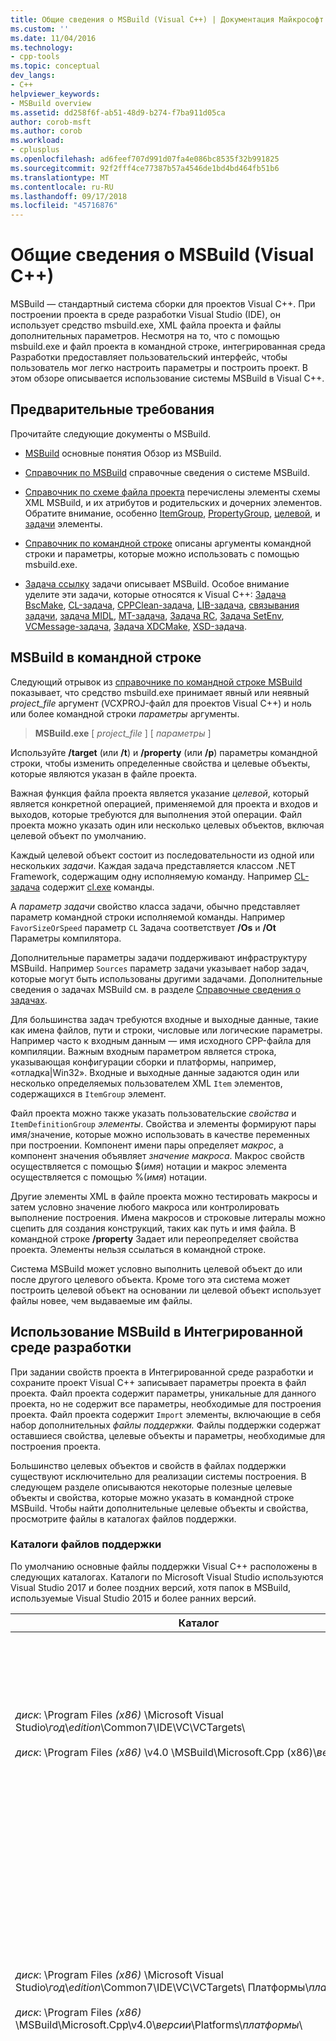 ```yaml
---
title: Общие сведения о MSBuild (Visual C++) | Документация Майкрософт
ms.custom: ''
ms.date: 11/04/2016
ms.technology:
- cpp-tools
ms.topic: conceptual
dev_langs:
- C++
helpviewer_keywords:
- MSBuild overview
ms.assetid: dd258f6f-ab51-48d9-b274-f7ba911d05ca
author: corob-msft
ms.author: corob
ms.workload:
- cplusplus
ms.openlocfilehash: ad6feef707d991d07fa4e086bc8535f32b991825
ms.sourcegitcommit: 92f2fff4ce77387b57a4546de1bd4bd464fb51b6
ms.translationtype: MT
ms.contentlocale: ru-RU
ms.lasthandoff: 09/17/2018
ms.locfileid: "45716876"
---
```

# <a name="msbuild-visual-c-overview"></a>Общие сведения о MSBuild (Visual C++)

MSBuild — стандартный система сборки для проектов Visual C++. При построении проекта в среде разработки Visual Studio (IDE), он использует средство msbuild.exe, XML файла проекта и файлы дополнительных параметров. Несмотря на то, что с помощью msbuild.exe и файл проекта в командной строке, интегрированная среда Разработки предоставляет пользовательский интерфейс, чтобы пользователь мог легко настроить параметры и построить проект. В этом обзоре описывается использование системы MSBuild в Visual C++.

## <a name="prerequisites"></a>Предварительные требования

Прочитайте следующие документы о MSBuild.

- [MSBuild](/visualstudio/msbuild/msbuild) основные понятия Обзор из MSBuild.

- [Справочник по MSBuild](/visualstudio/msbuild/msbuild-reference) справочные сведения о системе MSBuild.

- [Справочник по схеме файла проекта](/visualstudio/msbuild/msbuild-project-file-schema-reference) перечислены элементы схемы XML MSBuild, и их атрибутов и родительских и дочерних элементов. Обратите внимание, особенно [ItemGroup](/visualstudio/msbuild/itemgroup-element-msbuild), [PropertyGroup](/visualstudio/msbuild/propertygroup-element-msbuild), [целевой](/visualstudio/msbuild/target-element-msbuild), и [задачи](/visualstudio/msbuild/task-element-msbuild) элементы.

- [Справочник по командной строке](/visualstudio/msbuild/msbuild-command-line-reference) описаны аргументы командной строки и параметры, которые можно использовать с помощью msbuild.exe.

- [Задача ссылку](/visualstudio/msbuild/msbuild-task-reference) задачи описывает MSBuild. Особое внимание уделите эти задачи, которые относятся к Visual C++: [Задача BscMake](/visualstudio/msbuild/bscmake-task), [CL-задача](/visualstudio/msbuild/cl-task), [CPPClean-задача](/visualstudio/msbuild/cppclean-task), [LIB-задача](/visualstudio/msbuild/lib-task), [связывания задачи](/visualstudio/msbuild/link-task), [задача MIDL](/visualstudio/msbuild/midl-task), [MT-задача](/visualstudio/msbuild/mt-task), [Задача RC](/visualstudio/msbuild/rc-task), [Задача SetEnv](/visualstudio/msbuild/setenv-task), [VCMessage-задача](/visualstudio/msbuild/vcmessage-task), [Задача XDCMake](/visualstudio/msbuild/xdcmake-task), [XSD-задача](/visualstudio/msbuild/xsd-task).

## <a name="msbuild-on-the-command-line"></a>MSBuild в командной строке

Следующий отрывок из [справочнике по командной строке MSBuild](/visualstudio/msbuild/msbuild-command-line-reference) показывает, что средство msbuild.exe принимает явный или неявный *project_file* аргумент (VCXPROJ-файл для проектов Visual C++) и ноль или более командной строки *параметры* аргументы.

> **MSBuild.exe** [ *project_file* ] [ *параметры* ]

Используйте **/target** (или **/t**) и **/property** (или **/p**) параметры командной строки, чтобы изменить определенные свойства и целевые объекты, которые являются указан в файле проекта.

Важная функция файла проекта является указание *целевой*, который является конкретной операцией, применяемой для проекта и входов и выходов, которые требуются для выполнения этой операции. Файл проекта можно указать один или несколько целевых объектов, включая целевой объект по умолчанию.

Каждый целевой объект состоит из последовательности из одной или нескольких *задачи*. Каждая задача представляется классом .NET Framework, содержащим одну исполняемую команду. Например [CL-задача](/visualstudio/msbuild/cl-task) содержит [cl.exe](../build/reference/compiling-a-c-cpp-program.md) команды.

A *параметр задачи* свойство класса задачи, обычно представляет параметр командной строки исполняемой команды. Например `FavorSizeOrSpeed` параметр `CL` Задача соответствует **/Os** и **/Ot** Параметры компилятора.

Дополнительные параметры задачи поддерживают инфраструктуру MSBuild. Например `Sources` параметр задачи указывает набор задач, которые могут быть использованы другими задачами. Дополнительные сведения о задачах MSBuild см. в разделе [Справочные сведения о задачах](/visualstudio/msbuild/msbuild-task-reference).

Для большинства задач требуются входные и выходные данные, такие как имена файлов, пути и строки, числовые или логические параметры. Например часто к входным данным — имя исходного CPP-файла для компиляции. Важным входным параметром является строка, указывающая конфигурации сборки и платформы, например, «отладка\|Win32». Входные и выходные данные задаются один или несколько определяемых пользователем XML `Item` элементов, содержащихся в `ItemGroup` элемент.

Файл проекта можно также указать пользовательские *свойства* и `ItemDefinitionGroup` *элементы*. Свойства и элементы формируют пары имя/значение, которые можно использовать в качестве переменных при построении. Компонент имени пары определяет *макрос*, а компонент значения объявляет *значение макроса*. Макрос свойств осуществляется с помощью $(*имя*) нотации и макрос элемента осуществляется с помощью %(*имя*) нотации.

Другие элементы XML в файле проекта можно тестировать макросы и затем условно значение любого макроса или контролировать выполнение построения. Имена макросов и строковые литералы можно сцепить для создания конструкций, таких как путь и имя файла. В командной строке **/property** Задает или переопределяет свойства проекта. Элементы нельзя ссылаться в командной строке.

Система MSBuild может условно выполнить целевой объект до или после другого целевого объекта. Кроме того эта система может построить целевой объект на основании ли целевой объект использует файлы новее, чем выдаваемые им файлы.

## <a name="msbuild-in-the-ide"></a>Использование MSBuild в Интегрированной среде разработки

При задании свойств проекта в Интегрированной среде разработки и сохраните проект Visual C++ записывает параметры проекта в файл проекта. Файл проекта содержит параметры, уникальные для данного проекта, но не содержит все параметры, необходимые для построения проекта. Файл проекта содержит `Import` элементы, включающие в себя набор дополнительных *файлы поддержки.* Файлы поддержки содержат оставшиеся свойства, целевые объекты и параметры, необходимые для построения проекта.

Большинство целевых объектов и свойств в файлах поддержки существуют исключительно для реализации системы построения. В следующем разделе описываются некоторые полезные целевые объекты и свойства, которые можно указать в командной строке MSBuild. Чтобы найти дополнительные целевые объекты и свойства, просмотрите файлы в каталогах файлов поддержки.

### <a name="support-file-directories"></a>Каталоги файлов поддержки

По умолчанию основные файлы поддержки Visual C++ расположены в следующих каталогах. Каталоги по Microsoft Visual Studio используются Visual Studio 2017 и более поздних версий, хотя папок в MSBuild, используемые Visual Studio 2015 и более ранних версий.

|Каталог|Описание|
|---------------|-----------------|
|*диск*: \Program Files *(x86)* \Microsoft Visual Studio\\*год*\\*edition*\Common7\IDE\VC\VCTargets\ <br /><br />*диск*: \Program Files *(x86)* \v4.0 \MSBuild\Microsoft.Cpp (x86)\\*версии*\ |Содержит основные файлы целевых (с расширением TARGETS) и файлы свойств (с расширением PROPS), используемые целевыми объектами. По умолчанию макрос $(VCTargetsPath) ссылается на этот каталог.|
|*диск*: \Program Files *(x86)* \Microsoft Visual Studio\\*год*\\*edition*\Common7\IDE\VC\VCTargets\ Платформы\\*платформы*\ <br /><br />*диск*: \Program Files *(x86)* \MSBuild\Microsoft.Cpp\v4.0\\*версии*\Platforms\\*платформы*\ |Содержит файлы цель и свойство платформы, которые переопределяют целевые объекты и свойства в родительском каталоге. Этот каталог также содержит библиотеку DLL, которая определяет задачи, которые используются целевыми объектами в этом каталоге.<br /><br /> *Платформы* заполнитель представляет ARM, Win32 или x64 подкаталог.|
|*диск*: \Program Files *(x86)* \Microsoft Visual Studio\\*год*\\*edition*\Common7\IDE\VC\VCTargets\ Платформы\\*платформы*\PlatformToolsets\\*набора инструментов*\ <br /><br />*диск*: \Program Files *(x86)* \MSBuild\Microsoft.Cpp\v4.0\\*версии*\Platforms\\*платформы*\ PlatformToolsets\\*набора инструментов*\ <br /><br />*диск*: \Program Files *(x86)* \MSBuild\Microsoft.Cpp\v4.0\Platforms\\*платформы*\PlatformToolsets\\*набора инструментов*\ |Содержит каталоги, которые обеспечивают построение приложений Visual C++ с использованием заданных *набор инструментов*.<br /><br /> *Год* и *edition* заполнители используются Visual Studio 2017 и более поздней версии. *Версии* заполнителем является V110 для Visual Studio 2012, V120 для Visual Studio 2013 или V140 для Visual Studio 2015. *Платформы* заполнитель представляет ARM, Win32 или x64 подкаталог. *Набор инструментов* заполнитель представляет подкаталог набора средств, например, v140 для создания приложений Windows с помощью набора инструментов Visual Studio 2015, v120_xp для сборки для Windows XP с помощью набора инструментов Visual Studio 2013, то есть v110_wp80 для Создавайте приложения Windows Phone 8.0 с помощью набора инструментов Visual Studio 2012.<br /><br />Путь, содержащий каталоги, которые обеспечивают построение приложений Visual C++ 2008 или Visual C++ 2010 не включает *версии*и *платформы* заполнитель Itanium, Win32 или x64 подкаталог. *Набор инструментов* заполнитель представляет подкаталог набора средств v90 или v100.|

### <a name="support-files"></a>Файлы поддержки

Каталоги файлов поддержки содержат файлы с такими расширениями:

|Расширение|Описание|
|---------------|-----------------|
|.targets|Содержит `Target` элементы XML, которые задают задачи, выполняемые целевым объектом. Может также содержать `PropertyGroup`, `ItemGroup`, `ItemDefinitionGroup`, и определяемых пользователем `Item` элементов, используемых для назначения параметров задачи файлы и параметры командной строки.<br /><br /> Дополнительные сведения см. в разделе [элемент Target (MSBuild)](/visualstudio/msbuild/target-element-msbuild).|
|.props|Содержит `Property Group` и определяемых пользователем `Property` XML-элементов, укажите файл и параметры, которые используются во время построения.<br /><br /> Может также содержать `ItemDefinitionGroup` и определяемых пользователем `Item` XML-элементы, задающие Дополнительные параметры. Элементы, определенные в группу определений элемента напоминают свойства, но нельзя получить доступ из командной строки. Файлы проекта Visual C++ часто вместо свойств используются элементы для представления параметров.<br /><br /> Дополнительные сведения см. в разделе [элемент ItemGroup (MSBuild)](/visualstudio/msbuild/itemgroup-element-msbuild), [элемент ItemDefinitionGroup (MSBuild)](/visualstudio/msbuild/itemdefinitiongroup-element-msbuild), и [элемент Item (MSBuild)](/visualstudio/msbuild/item-element-msbuild).|
|XML|Содержит XML-элементы, объявления и инициализации элементов пользовательского интерфейса интегрированной среды Разработки, например вкладки свойств и страницы свойств и поле и список текстовых полей.<br /><br /> XML-файлы непосредственно поддерживают интегрированную среду Разработки, не MSBuild. Тем не менее присваиваются значения свойств интегрированной среды Разработки для создания свойств и элементов.<br /><br /> Большинство XML-файлы хранятся в подкаталоге языковому стандарту. Например, файлы для региона английский (США) находятся в $(VCTargetsPath) \1033\\.|

## <a name="user-targets-and-properties"></a>Пользовательские целевые объекты и свойства

Для наиболее эффективного использования MSBuild в командной строке, полезно знать, какие свойства и целевые объекты являются полезным и нужным. Большинство свойств и целевых объектов упрощают реализацию системы построения Visual C++ и поэтому не связаны с пользователем. В этом разделе описаны некоторые оправданной свойства, ориентированные на пользователей и целевых объектов.

### <a name="platformtoolset-property"></a>Свойство PlatformToolset

`PlatformToolset` Свойство определяет, какой набор инструментов Visual C++, используемых в построении. По умолчанию используется текущий набор инструментов. Если это свойство имеет значение, значение свойства сцепляется со строковыми литералами для формирования пути к каталогу, содержащему файлы свойств и целевых объектов, которые необходимы для построения проекта для конкретной платформы. Необходимо установить набор инструментов платформы для построения с помощью этой версии набора инструментов платформы.

Например, задать `PlatformToolset` свойства `v140` использовать инструменты Visual C++ 2015 и библиотеки для построения приложения:

`msbuild myProject.vcxproj /p:PlatformToolset=v140`

### <a name="preferredtoolarchitecture-property"></a>Свойство PreferredToolArchitecture

`PreferredToolArchitecture` Свойство определяет 32-разрядной или 64-разрядных компилятора и средств, используются ли в сборке. Это свойство не влияет на вывод архитектура платформы или конфигурации. По умолчанию MSBuild использует x86 версии компилятора и инструментов, если это свойство не задано.

Например, задать `PreferredToolArchitecture` свойства `x64` использовать 64-разрядный компилятор и средства для построения приложения:

`msbuild myProject.vcxproj /p:PreferredToolArchitecture=x64`

### <a name="useenv-property"></a>UseEnv-свойство

По умолчанию параметры платформы для текущего проекта переопределение переменных среды PATH, INCLUDE, LIB, LIBPATH, КОНФИГУРАЦИИ и ПЛАТФОРМЫ. Задать `UseEnv` Свойства `true` гарантировать, что переменные среды не переопределен.

`msbuild myProject.vcxproj /p:UseEnv=true`

### <a name="targets"></a>Целевые объекты

Существуют сотни целевых объектов в файлах поддержки Visual C++. Однако большинство являются целевых объектов, ориентированных на системы, пользователь может их игнорировать. Большинство целевых объектов системы имеют префикс в виде символа подчеркивания (_) или иметь имя, которое начинается с «PrepareFor», «Вычисления», «До», «После», «Pre» или «Post».

В следующей таблице перечислены несколько полезных целевых объектов, ориентированных на пользователя.

|целевого объекта|Описание|
|------------|-----------------|
|BscMake|Выполняет программу Microsoft Обзор программы управления информацией bscmake.exe.|
|Построить|Выполняет построение проекта.<br /><br /> Это является целевым объектом по умолчанию для проекта.|
|ClCompile|Выполняет программу Visual C++ компилятор cl.exe.|
|Очистить|Удаляет временные и промежуточные файлы сборки.|
|LIB|Выполняет программу Microsoft 32-разрядной библиотеки диспетчера lib.exe.|
|Ссылка|Запускает средство компоновщик Visual C++ link.exe.|
|ManifestResourceCompile|Извлекает список ресурсов из манифеста и затем запускает средство компилятор ресурсов Microsoft Windows rc.exe.|
|MIDL|Запускает средство компилятора Microsoft интерфейс определения языка MIDL midl.exe.|
|Перестроить|Выполняет очистку, а затем выполняет построение проекта.|
|ResourceCompile|Запускает средство компилятор ресурсов Microsoft Windows rc.exe.|
|Программа XdcMake|Выполняет программу XML-документации xdcmake.exe.|
|XSD|Запускает средство определения схемы XML xsd.exe. *См. примечание ниже.*|

> [!NOTE]
> В Visual Studio 2017, поддержка проект C++ **xsd** файлов является устаревшим. Вы можете продолжать использовать **Microsoft.VisualC.CppCodeProvider** , добавив **CppCodeProvider.dll** вручную в глобальном кэше СБОРОК.

## <a name="see-also"></a>См. также

[MSBuild (Visual C++)](../build/msbuild-visual-cpp.md)
